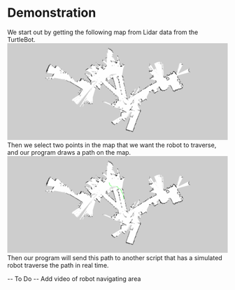 ---
---

# Demonstration
We start out by getting the following map from Lidar data from the TurtleBot.
![Example Map of the Library](library_lower_day2.png)
Then we select two points in the map that we want the robot to traverse, and our program draws a path on the map.
![Path in the Library](solution.png)
Then our program will send this path to another script that has a simulated robot traverse the path in real time.

-- To Do --
Add video of robot navigating area
